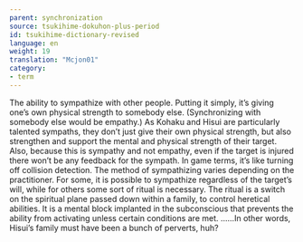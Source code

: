 ```yaml
---
parent: synchronization
source: tsukihime-dokuhon-plus-period
id: tsukihime-dictionary-revised
language: en
weight: 19
translation: "Mcjon01"
category:
- term
---
```


The ability to sympathize with other people. Putting it simply, it’s giving one’s own physical strength to somebody else. (Synchronizing with somebody else would be empathy.)
As Kohaku and Hisui are particularly talented sympaths, they don’t just give their own physical strength, but also strengthen and support the mental and physical strength of their target.
Also, because this is sympathy and not empathy, even if the target is injured there won’t be any feedback for the sympath. In game terms, it’s like turning off collision detection.
The method of sympathizing varies depending on the practitioner. For some, it is possible to sympathize regardless of the target’s will, while for others some sort of ritual is necessary.
The ritual is a switch on the spiritual plane passed down within a family, to control heretical abilities. It is a mental block implanted in the subconscious that prevents the ability from activating unless certain conditions are met.
……In other words, Hisui’s family must have been a bunch of perverts, huh?
